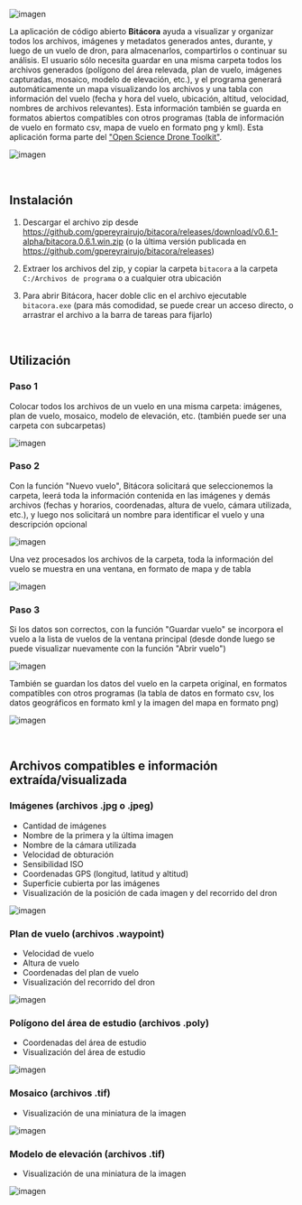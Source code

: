 ![imagen](https://user-images.githubusercontent.com/8480839/182930659-e23dcc4a-0738-4035-a775-a137cd8d06e0.png)


La aplicación de código abierto **Bitácora** ayuda a visualizar y organizar todos los archivos, imágenes y metadatos generados antes, durante, y luego de un vuelo de dron, para almacenarlos, compartirlos o continuar su análisis. El usuario sólo necesita guardar en una misma carpeta todos los archivos generados (polígono del área relevada, plan de vuelo, imágenes capturadas, mosaico, modelo de elevación, etc.), y el programa generará automáticamente un mapa visualizando los archivos y una tabla con información del vuelo (fecha y hora del vuelo, ubicación, altitud, velocidad, nombres de archivos relevantes). Esta información también se guarda en formatos abiertos compatibles con otros programas (tabla de información de vuelo en formato csv, mapa de vuelo en formato png y kml). Esta aplicación forma parte del <a href="https://vuela.cc/toolkit">"Open Science Drone Toolkit"</a>.

![imagen](https://user-images.githubusercontent.com/8480839/183097092-b23e161b-9aa1-41ea-9faa-6abb67ef5fa3.png)


&nbsp;
## Instalación

1. Descargar el archivo zip desde <a href="https://github.com/gpereyrairujo/bitacora/releases/download/v0.6.1-alpha/bitacora.0.6.1.win.zip">https://github.com/gpereyrairujo/bitacora/releases/download/v0.6.1-alpha/bitacora.0.6.1.win.zip</a> (o la última versión publicada en <a href="https://github.com/gpereyrairujo/bitacora/releases">https://github.com/gpereyrairujo/bitacora/releases</a>)

2. Extraer los archivos del zip, y copiar la carpeta `bitacora` a la carpeta `C:/Archivos de programa` o a cualquier otra ubicación

3. Para abrir Bitácora, hacer doble clic en el archivo ejecutable `bitacora.exe` (para más comodidad, se puede crear un acceso directo, o arrastrar el archivo a la barra de tareas para fijarlo)


&nbsp;
## Utilización

### Paso 1
Colocar todos los archivos de un vuelo en una misma carpeta: imágenes, plan de vuelo, mosaico, modelo de elevación, etc. (también puede ser una carpeta con subcarpetas)

![imagen](https://user-images.githubusercontent.com/8480839/182928249-f728c5a9-82f0-4356-b61e-5d0704d9db0f.png)

### Paso 2
Con la función "Nuevo vuelo", Bitácora solicitará que seleccionemos la carpeta, leerá toda la información contenida en las imágenes y demás archivos (fechas y horarios, coordenadas, altura de vuelo, cámara utilizada, etc.), y luego nos solicitará un nombre para identificar el vuelo y una descripción opcional

![imagen](https://user-images.githubusercontent.com/8480839/182928563-ec6c487a-ee30-4be4-84b3-818b6ce51b30.png)

Una vez procesados los archivos de la carpeta, toda la información del vuelo se muestra en una ventana, en formato de mapa y de tabla

![imagen](https://user-images.githubusercontent.com/8480839/182928763-0b5480fc-c143-4648-9526-4fcc92c76e75.png)

### Paso 3
Si los datos son correctos, con la función "Guardar vuelo" se incorpora el vuelo a la lista de vuelos de la ventana principal (desde donde luego se puede visualizar nuevamente con la función "Abrir vuelo")

![imagen](https://user-images.githubusercontent.com/8480839/182928889-5b3bff65-734e-494a-8c38-6b689ee3147f.png)

También se guardan los datos del vuelo en la carpeta original, en formatos compatibles con otros programas (la tabla de datos en formato csv, los datos geográficos en formato kml y la imagen del mapa en formato png)

![imagen](https://user-images.githubusercontent.com/8480839/182929040-6a582e9e-3ed1-43d8-a9f2-803f5c862a73.png)


&nbsp;
## Archivos compatibles e información extraída/visualizada

### Imágenes (archivos .jpg o .jpeg)
- Cantidad de imágenes
- Nombre de la primera y la última imagen
- Nombre de la cámara utilizada
- Velocidad de obturación
- Sensibilidad ISO
- Coordenadas GPS (longitud, latitud y altitud)
- Superficie cubierta por las imágenes
- Visualización de la posición de cada imagen y del recorrido del dron

![imagen](https://user-images.githubusercontent.com/8480839/182951201-ea2ff746-1542-4dc9-ab27-d515c94b3778.png)

### Plan de vuelo (archivos .waypoint)
- Velocidad de vuelo
- Altura de vuelo
- Coordenadas del plan de vuelo
- Visualización del recorrido del dron

![imagen](https://user-images.githubusercontent.com/8480839/182951704-6c7b4e2f-b3b6-4134-ba78-5b7c0894eee0.png)

### Polígono del área de estudio (archivos .poly)
- Coordenadas del área de estudio
- Visualización del área de estudio

![imagen](https://user-images.githubusercontent.com/8480839/182951952-d5e80f94-ad6f-40d1-88a8-18fa49ac2c71.png)

### Mosaico (archivos .tif)
- Visualización de una miniatura de la imagen

![imagen](https://user-images.githubusercontent.com/8480839/182952271-ddcb92b7-df7f-4828-bd03-2c6d24232e67.png)

### Modelo de elevación (archivos .tif)
- Visualización de una miniatura de la imagen

![imagen](https://user-images.githubusercontent.com/8480839/182954453-90254f60-abba-4280-9947-500465756835.png)


